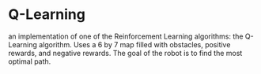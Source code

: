 # Q-Learning
an implementation of one of the Reinforcement Learning algorithms: the Q-Learning algorithm. Uses a 6 by 7 map filled with obstacles, positive rewards, and negative rewards. The goal of the robot is to find the most optimal path.
